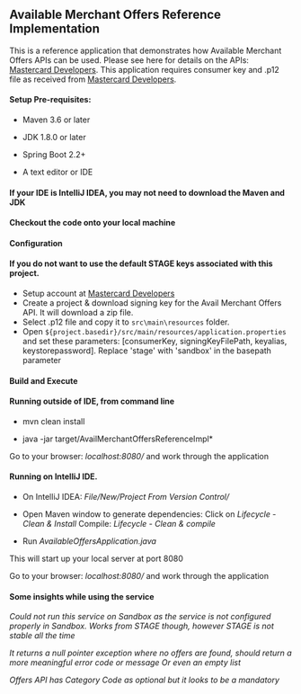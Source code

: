 ## Available Merchant Offers Reference Implementation

This is a reference application that demonstrates how Available Merchant Offers APIs can be used. 
Please see here for details on the APIs: [Mastercard Developers](https://developer.mastercard.com/product/avail-merchant-offers). 
This application requires consumer key and .p12 file as received from [Mastercard Developers](https://developer.mastercard.com/dashboard).

#### Setup Pre-requisites:

 - Maven 3.6 or later

 - JDK 1.8.0 or later

 - Spring Boot 2.2+  

 - A text editor or IDE

#### If your IDE is IntelliJ IDEA, you may not need to download the Maven and JDK 

#### Checkout the code onto your local machine

#### Configuration
#### If you do not want to use the default STAGE keys associated with this project. 
 - Setup account at [Mastercard Developers](https://developer.mastercard.com/account/sign-up)   
 - Create a project & download signing key for the Avail Merchant Offers API. It will download a zip file.  
 - Select .p12 file and copy it to `src\main\resources` folder.
 - Open `${project.basedir}/src/main/resources/application.properties` and set these parameters: [consumerKey, signingKeyFilePath, keyalias, keystorepassword]. Replace 'stage' with 'sandbox' in the basepath parameter 

#### Build and Execute
#### Running outside of IDE, from command line
 - mvn clean install

 - java -jar target/AvailMerchantOffersReferenceImpl*

Go to your browser: *localhost:8080/* and work through the application 

#### Running on IntelliJ IDE. 
 - On IntelliJ IDEA: *File/New/Project From Version Control/* 

 - Open Maven window to generate dependencies: Click on *Lifecycle - Clean &  Install*
 Compile: *Lifecycle - Clean & compile*
 
 - Run *AvailableOffersApplication.java*
 
This will start up your local server at port 8080 

Go to your browser: *localhost:8080/* and work through the application 

#### Some insights while using the service
 *Could not run this service on Sandbox as the service is not configured properly in Sandbox. Works from STAGE though, however STAGE is not stable all the time*
  
 *It returns a null pointer exception where no offers are found, should return a more meaningful error code or message Or even an empty list*
 
 *Offers API has Category Code as optional but it looks to be a mandatory*   
